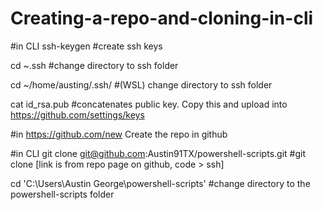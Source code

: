 # Creating-a-repo-and-cloning-in-cli

#in CLI
ssh-keygen
#create ssh keys

cd ~\.ssh
#change directory to ssh folder

cd ~/home/austing/.ssh/
#(WSL) change directory to ssh folder

cat id_rsa.pub
#concatenates public key. Copy this and upload into https://github.com/settings/keys


#in https://github.com/new
Create the repo in github


#in CLI
git clone git@github.com:Austin91TX/powershell-scripts.git
#git clone [link is from repo page on github, code > ssh]

cd 'C:\Users\Austin George\powershell-scripts\'
#change directory to the powershell-scripts folder
